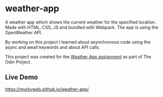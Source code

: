 # weather-app

A weather app which shows the current weather for the specified location.
Made with HTML, CSS, JS and bundled with Webpack.
The app is using the OpenWeather API.

By working on this project I learned about asynchronous code using the async and await keywords and about API calls.

This project was created for the [Weather App assignment](https://www.theodinproject.com/lessons/node-path-javascript-weather-app) as part of The Odin Project.

## Live Demo

https://murkyweb.github.io/weather-app/

